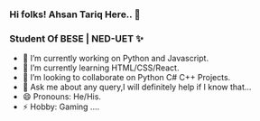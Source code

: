 ### Hi folks! Ahsan Tariq Here.. 👋
### Student Of BESE | NED-UET ✨


- 🔭 I’m currently working on Python and Javascript.
- 🌱 I’m currently learning HTML/CSS/React.
- 👯 I’m looking to collaborate on Python C# C++ Projects.
- 💬 Ask me about any query,I will definitely help if I know that...
- 😄 Pronouns: He/His.
- ⚡ Hobby: Gaming ....
